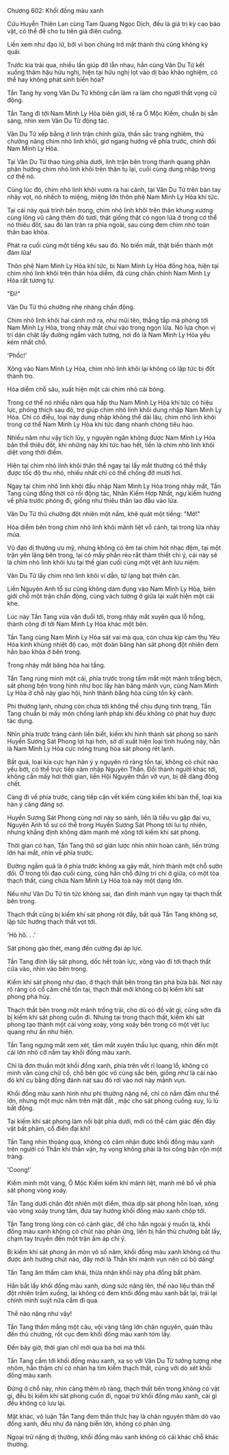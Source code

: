 




Chương 602: Khối đồng màu xanh


Cửu Huyễn Thiên Lan cùng Tam Quang Ngọc Dịch, đều là giá trị kỳ cao bảo vật, có thể để cho tu tiên giả điên cuồng.

Liền xem như đạo lữ, bởi vì bọn chúng trở mặt thành thù cũng không kỳ quái.

Trước kia trải qua, nhiều lần giúp đỡ lẫn nhau, hắn cùng Vân Du Tử kết xuống thâm hậu hữu nghị, hiện tại hữu nghị lọt vào dị bảo khảo nghiệm, có thể hay không phát sinh biến hóa?

Tần Tang hy vọng Vân Du Tử không cần làm ra làm cho người thất vọng cử động.

Tần Tang đi tới Nam Minh Ly Hỏa biên giới, tế ra Ô Mộc Kiếm, chuẩn bị sẵn sàng, nhìn xem Vân Du Tử động tác.

Vân Du Tử xếp bằng ở linh trận chính giữa, thần sắc trang nghiêm, thủ chưởng nâng chim nhỏ linh khôi, giơ ngang hướng về phía trước, chính đối Nam Minh Ly Hỏa.

Tại Vân Du Tử thao túng phía dưới, linh trận bên trong thanh quang phân phân hướng chim nhỏ linh khôi trên thân tụ lại, cuối cùng dung nhập trong cơ thể nó.

Cùng lúc đó, chim nhỏ linh khôi vươn ra hai cánh, tại Vân Du Tử trên bàn tay nhảy vọt, nó nhếch to miệng, miệng lớn thôn phệ Nam Minh Ly Hỏa khí tức.

Tại cái này quá trình bên trong, chim nhỏ linh khôi trên thân khung xương cùng lông vũ càng thêm đỏ tươi, thật giống thật có ngọn lửa ở trong cơ thể nó thiêu đốt, sau đó lan tràn ra phía ngoài, sau cùng đem chim nhỏ toàn thân bao khỏa.

Phát ra cuối cùng một tiếng kêu sau đó. Nó biến mất, thật biến thành một đám lửa!

Thôn phệ Nam Minh Ly Hỏa khí tức, bị Nam Minh Ly Hỏa đồng hóa, hiện tại chim nhỏ linh khôi trên thân hỏa diễm, đã cùng chân chính Nam Minh Ly Hỏa rất tương tự.

"Đi!"

Vân Du Tử thủ chưởng nhẹ nhàng chấn động.

Chim nhỏ linh khôi hai cánh mở ra, như mũi tên, thẳng tắp mà phóng tới Nam Minh Ly Hỏa, trong nháy mắt chui vào trong ngọn lửa. Nó lựa chọn vị trí dán chặt lấy đường ngầm vách tường, nơi đó là Nam Minh Ly Hỏa yếu kém nhất chỗ.

'Phốc!'

Xông vào Nam Minh Ly Hỏa, chim nhỏ linh khôi lại không có lập tức bị đốt thành tro.

Hỏa diễm chỗ sâu, xuất hiện một cái chim nhỏ cái bóng.

Trong cơ thể nó nhiều năm qua hấp thu Nam Minh Ly Hỏa khí tức có hiệu lực, phóng thích sau đó, trợ giúp chim nhỏ linh khôi dung nhập Nam Minh Ly Hỏa. Chỉ có điều, loại này dung nhập không thể dài lâu, chim nhỏ linh khôi trong cơ thể Nam Minh Ly Hỏa khí tức đang nhanh chóng tiêu hao.

Nhiều năm như vậy tích lũy, y nguyên ngăn không được Nam Minh Ly Hỏa bản thể thiêu đốt, khi những này khí tức hao hết, liền là chim nhỏ linh khôi diệt vong thời điểm.

Hiện tại chim nhỏ linh khôi thân thể ngay tại lấy mắt thường có thể thấy được tốc độ thu nhỏ, nhiều nhất chỉ có thể chống đỡ mười hơi.

Ngay tại chim nhỏ linh khôi đầu nhập Nam Minh Ly Hỏa trong nháy mắt, Tần Tang cũng đồng thời có rồi động tác, Nhân Kiếm Hợp Nhất, ngự kiếm hướng về phía trước phóng đi, giống như thiêu thân lao đầu vào lửa.

Vân Du Tử thủ chưởng đột nhiên một nắm, khẽ quát một tiếng: "Mở!"

Hỏa diễm bên trong chim nhỏ linh khôi mãnh liệt vỗ cánh, tại trong lửa nhảy múa.

Vũ đạo dị thường ưu mỹ, nhưng không có êm tai chim hót nhạc đệm, tại một trận yên lặng bên trong, lại có mấy phần réo rắt thảm thiết chi ý, cái này sẽ là chim nhỏ linh khôi lưu tại thế gian cuối cùng một vệt ảnh lưu niệm.

Vân Du Tử lấy chim nhỏ linh khôi vi dẫn, tứ lạng bạt thiên cân.

Liền Nguyên Anh tổ sư cũng không dám đụng vào Nam Minh Ly Hỏa, biên giới chỗ một trận chấn động, cùng vách tường ở giữa lại xuất hiện một cái khe.

Lúc này Tần Tang vừa vặn đuổi tới, trong nháy mắt xuyên qua lỗ hổng, thành công đi tới Nam Minh Ly Hỏa khác một bên.

Tần Tang cùng Nam Minh Ly Hỏa sát vai mà qua, còn chưa kịp cảm thụ Yêu Hỏa kinh khủng nhiệt độ cao, một đoàn băng hàn sát phong đột nhiên đem hắn bao khỏa ở bên trong.

Trong nháy mắt băng hỏa hai tầng.

Tần Tang rùng mình một cái, phía trước trong tầm mắt một mảnh trắng bệch, sát phong bên trong hình như bọc lấy hàn băng mảnh vụn, cùng Nam Minh Ly Hỏa ở chỗ này giao hội, hình thành băng hỏa cùng tồn kỳ cảnh.

Phi thường lạnh, nhưng còn chưa tới không thể chịu đựng tình trạng, Tần Tang chuẩn bị mấy món chống lạnh pháp khí đều không có phát huy được tác dụng.

Nhìn phía trước tràng cảnh liền biết, kiếm khí hình thành sát phong so sánh Huyền Sương Sát Phong lợi hại hơn, sở dĩ xuất hiện loại tình huống này, hẳn là Nam Minh Ly Hỏa cực nóng trung hòa sát phong rét lạnh.

Bất quá, loại kia cực hạn hàn ý y nguyên rõ ràng tồn tại, không có chút nào yếu bớt, có thể trực tiếp xâm nhập Nguyên Thần. Đổi thành người khác tới, không cần mấy hơi thời gian, liền Hội Nguyên thần vỡ vụn, bị dễ dàng đông chết.

Càng đi về phía trước, càng tiếp cận vết kiếm cùng kiếm khí bản thể, loại kia hàn ý càng đáng sợ.

Huyền Sương Sát Phong cùng nơi này so sánh, liền là tiểu vu gặp đại vu, Nguyên Anh tổ sư có thể trong Huyền Sương Sát Phong tới lui tự nhiên, nhưng khẳng định không dám mạnh mẽ xông tới kiếm khí sát phong.

Thời gian có hạn, Tần Tang thô sơ giản lược nhìn nhìn hoàn cảnh, liền trừng lớn hai mắt, nhìn về phía trước.

Đường ngầm quả là ở phía trước không xa gãy mất, hình thành một chỗ sườn đồi. Ở trong tối đạo cuối cùng, cùng hắn chỗ đứng trí chi ở giữa, có một tòa thạch thất, cùng chứa Nam Minh Ly Hỏa toà này một dạng lớn.

Nếu như Vân Du Tử tin tức không sai, đan đỉnh mảnh vụn ngay tại thạch thất bên trong.

Thạch thất cũng bị kiếm khí sát phong rót đầy, bất quá Tần Tang không sợ, lập tức hướng thạch thất vọt tới.

'Hô hô. . .'

Sát phong gào thét, mang đến cường đại áp lực.

Tần Tang đỉnh lấy sát phong, dốc hết toàn lực, xông vào đi tới thạch thất cửa vào, nhìn vào bên trong.

Kiếm khí sát phong như dao, ở thạch thất bên trong tàn phá bừa bãi. Nơi này rõ ràng có cổ cấm chế tồn tại, thạch thất mới không có bị kiếm khí sát phong phá hủy.

Thạch thất bên trong một mảnh trống trải, cho dù có đồ vật gì, cũng sớm đã bị kiếm khí sát phong cuốn đi. Nhưng tại trong thạch thất, kiếm khí sát phong tạo thành một cái vòng xoáy, vòng xoáy bên trong có một vệt lục quang như ẩn như hiện.

Tần Tang ngưng mắt xem xét, tầm mắt xuyên thấu lục quang, nhìn đến một cái lớn nhỏ cỡ nắm tay khối đồng màu xanh.

Chỉ là đơn thuần một khối đồng xanh, phía trên vết rỉ loang lổ, không có minh văn cùng chữ cổ, chỗ bên góc vô cùng sắc bén, giống như là cái nào đó khí cụ bằng đồng đánh nát sau đó rơi vào nơi này mảnh vụn.

Khối đồng màu xanh hình như phi thường nặng nề, chỉ có nắm đấm như thế lớn, nhưng một mực nằm trên mặt đất , mặc cho sát phong cuồng xuy, lù lù bất động.

Tại kiếm khí sát phong làm nổi bật phía dưới, mới có thể cảm giác đến đây vật bất phàm, cổ điển đại khí!

Tần Tang nhìn thoáng qua, không có cảm nhận được khối đồng màu xanh trên người có Thần khí thần vận, hy vọng không phải là toi công bận rộn một tràng.

'Coong!'

Kiếm minh một vang, Ô Mộc Kiếm kiếm khí mãnh liệt, mạnh mẽ bổ về phía sát phong vòng xoáy.

Tần Tang dưới chân đột nhiên một điểm, thừa dịp sát phong hỗn loạn, xông vào vòng xoáy trung tâm, đưa tay hướng khối đồng màu xanh chộp tới.

Tần Tang trong lòng còn có cảnh giác, để cho hắn ngoài ý muốn là, khối đồng màu xanh không có chút nào phản ứng, liền bị hắn thủ chưởng bắt lấy, chạm tay truyền đến một trận ấm áp chi ý.

Bị kiếm khí sát phong ăn mòn vô số năm, khối đồng màu xanh không có thu được ảnh hưởng chút nào, đây mới là Thần khí mảnh vụn nên có bộ dáng!

Tần Tang âm thầm cảm khái, thừa nhận khối này phá đồng bất phàm.

Hắn bắt lấy khối đồng màu xanh, dùng sức nâng lên, thế nào liệu thân thể đột nhiên trầm xuống, lại không có đem khối đồng màu xanh bắt lại, trái lại chính mình suýt nữa cắm đi qua.

Thế nào nặng như vậy!

Tần Tang thầm mắng một câu, vội vàng tăng lớn chân nguyên, quán thâu đến thủ chưởng, rốt cục đem khối đồng màu xanh tóm lấy.

Đến bây giờ, thời gian chỉ mới qua ba hơi mà thôi.

Tần Tang cầm tới khối đồng màu xanh, xa so với Vân Du Tử tưởng tượng nhẹ nhõm, hắn thậm chí có nhàn hạ tìm kiếm thạch thất, cùng với dò xét khối đồng màu xanh.

Đứng ở chỗ này, nhìn càng thêm rõ ràng, thạch thất bên trong không có vật gì, đều bị kiếm khí sát phong cuốn đi, ngoại trừ khối đồng màu xanh, cái gì đều không có lưu lại.

Mặt khác, vô luận Tần Tang đem thần thức hay là chân nguyên thăm dò vào đồng xanh, đều như đá nặng biển lớn, không có phản ứng.

Ngoại trừ nặng dị thường, khối đồng màu xanh không có cái khác chỗ khác thường.




